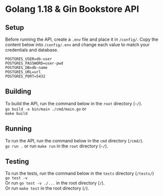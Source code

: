 # Golang 1.18 & Gin Bookstore API

## Setup
Before running the API, create a `.env` file and place it in `/config/`. Copy the content below into `/config/.env` and change each value to match your credentials and database. 
```
POSTGRES_USER=db-user
POSTGRES_PASSWORD=user-pwd
POSTGRES_DB=db-name
POSTGRES_URL=url
POSTGRES_PORT=5432
```

## Building
To build the API, run the command below in the `root` directory (`~/`). <br />
```go build -o bin/main ./cmd/main.go```
or <br />
```make build```

## Running
To run the API, run the command below in the `cmd` directory (`/cmd/`). <br />
```go run .```
or run `make run` in the `root` directory (`~/`). <br />


## Testing
To run the tests, run the command below in the `tests` directory (`/tests/`) <br />
```go test -v``` <br /> 
Or run `go test -v ./...` in the root directory (`/`). <br /> 
Or run `make test` in the root directory (`/`). <br /> 
